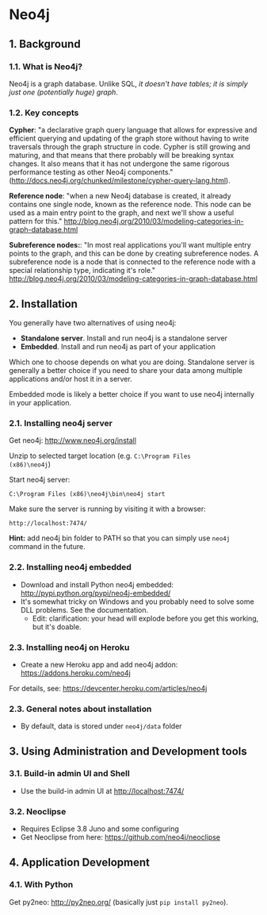 # Neo4j

## 1. Background

### 1.1. What is Neo4j?

Neo4j is a graph database. Unlike SQL, *it doesn't have tables; it is simply just one (potentially huge) graph*.

### 1.2. Key concepts

**Cypher**: "a declarative graph query language that allows for expressive and efficient querying and updating of the graph store without having to write traversals through the graph structure in code. Cypher is still growing and maturing, and that means that there probably will be breaking syntax changes. It also means that it has not undergone the same rigorous performance testing as other Neo4j components." (<http://docs.neo4j.org/chunked/milestone/cypher-query-lang.html>).

**Reference node**: "when a new Neo4j database is created, it already contains one single node, known as the reference node. This node can be used as a main entry point to the graph, and next we'll show a useful pattern for this." <http://blog.neo4j.org/2010/03/modeling-categories-in-graph-database.html>

**Subreference nodes:**: "In most real applications you'll want multiple entry points to the graph, and this can be done by creating subreference nodes. A subreference node is a node that is connected to the reference node with a special relationship type, indicating it's role." <http://blog.neo4j.org/2010/03/modeling-categories-in-graph-database.html>

## 2. Installation

You generally have two alternatives of using neo4j:

- **Standalone server**. Install and run neo4j is a standalone server
- **Embedded**. Install and run neo4j as part of your application

Which one to choose depends on what you are doing. Standalone server is generally a better choice if
you need to share your data among multiple applications and/or host it in a server.

Embedded mode is likely a better choice if you want to use neo4j internally in your application.

### 2.1. Installing neo4j server

Get neo4j: <http://www.neo4j.org/install>

Unzip to selected target location (e.g. <code>C:\Program Files (x86)\neo4j</code>)

Start neo4j server:

    C:\Program Files (x86)\neo4j\bin\neo4j start

Make sure the server is running by visiting it with a browser:

    http://localhost:7474/

**Hint:** add neo4j bin folder to PATH so that you can simply use `neo4j` command in the future.

### 2.2. Installing neo4j embedded

- Download and install Python neo4j embedded: http://pypi.python.org/pypi/neo4j-embedded/
- It's somewhat tricky on Windows and you probably need to solve some DLL problems. See the documentation.
  - Edit: clarification: your head will explode before you get this working, but it's doable.

### 2.3. Installing neo4j on Heroku

- Create a new Heroku app and add neo4j addon: <https://addons.heroku.com/neo4j>

For details, see: <https://devcenter.heroku.com/articles/neo4j>

### 2.3. General notes about installation

- By default, data is stored under `neo4j/data` folder

## 3. Using Administration and Development tools

### 3.1. Build-in admin UI and Shell

- Use the build-in admin UI at <http://localhost:7474/>

### 3.2. Neoclipse

- Requires Eclipse 3.8 Juno and some configuring
- Get Neoclipse from here: <https://github.com/neo4j/neoclipse>

## 4. Application Development

### 4.1. With Python

Get py2neo: <http://py2neo.org/> (basically just `pip install py2neo`).
